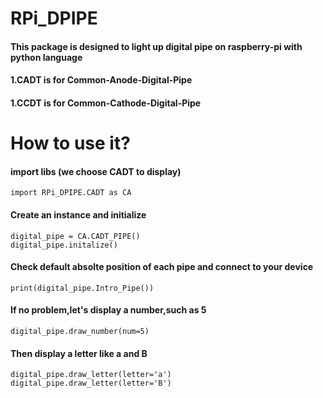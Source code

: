 # RPi_DPIPE
#### This package is designed to light up digital pipe on raspberry-pi with python language
#### 1.CADT is for Common-Anode-Digital-Pipe
#### 1.CCDT is for Common-Cathode-Digital-Pipe

# How to use it?
#### import libs (we choose CADT to display)
    import RPi_DPIPE.CADT as CA
#### Create an instance and initialize
    digital_pipe = CA.CADT_PIPE()
    digital_pipe.initalize()
#### Check default absolte position of each pipe and connect to your device 
    print(digital_pipe.Intro_Pipe())
#### If no problem,let's display a number,such as 5
    digital_pipe.draw_number(num=5)
#### Then display a letter like a and B
    digital_pipe.draw_letter(letter='a')
    digital_pipe.draw_letter(letter='B')
    
